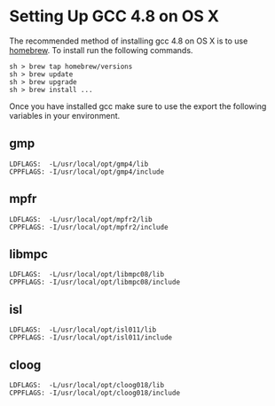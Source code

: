 # Setting Up GCC 4.8 on OS X
The recommended method of installing gcc 4.8 on OS X is to use 
[homebrew](http://brew.sh/ "Homebrew home"). To install run the following commands. 

    sh > brew tap homebrew/versions
    sh > brew update
    sh > brew upgrade
    sh > brew install ...

Once you have installed gcc make sure to use the export the following variables in your environment. 

## gmp

    LDFLAGS:  -L/usr/local/opt/gmp4/lib
    CPPFLAGS: -I/usr/local/opt/gmp4/include

## mpfr

    LDFLAGS:  -L/usr/local/opt/mpfr2/lib
    CPPFLAGS: -I/usr/local/opt/mpfr2/include

## libmpc

    LDFLAGS:  -L/usr/local/opt/libmpc08/lib
    CPPFLAGS: -I/usr/local/opt/libmpc08/include

## isl

    LDFLAGS:  -L/usr/local/opt/isl011/lib
    CPPFLAGS: -I/usr/local/opt/isl011/include

## cloog

    LDFLAGS:  -L/usr/local/opt/cloog018/lib
    CPPFLAGS: -I/usr/local/opt/cloog018/include





